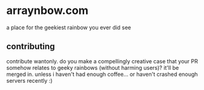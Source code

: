 # arraynbow.com
a place for the geekiest rainbow you ever did see

## contributing
contribute wantonly. do you make a compellingly creative case that your PR somehow relates to geeky rainbows (without harming users)? it'll be merged in. unless i haven't had enough coffee... or haven't crashed enough servers recently :)
